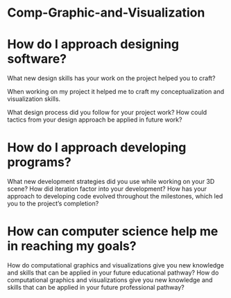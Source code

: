 # Comp-Graphic-and-Visualization

# How do I approach designing software?
What new design skills has your work on the project helped you to craft?

When working on my project it helped me to craft my conceptualization and visualization skills.

What design process did you follow for your project work?
How could tactics from your design approach be applied in future work?
# How do I approach developing programs?
What new development strategies did you use while working on your 3D scene?
How did iteration factor into your development?
How has your approach to developing code evolved throughout the milestones, which led you to the project’s completion?
# How can computer science help me in reaching my goals?
How do computational graphics and visualizations give you new knowledge and skills that can be applied in your future educational pathway?
How do computational graphics and visualizations give you new knowledge and skills that can be applied in your future professional pathway?
